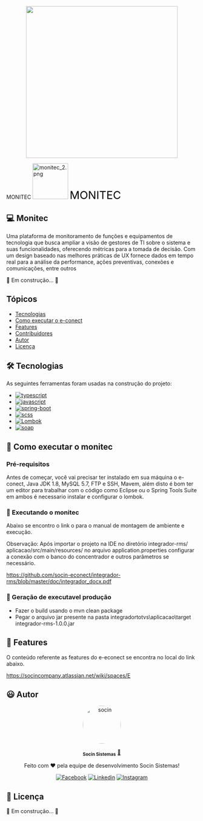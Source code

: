 
<p align="center"> 
      <img src="https://avatars.githubusercontent.com/u/48964967?v=4 width="350px" height="400px"/>
<div>                                                                                                 MONITEC
      <img src="https://static.wixstatic.com/media/b62a2d_c2df19675c714549aaa69b335bf37e13~mv2.png/v1/fill/w_188,h_188,al_c,q_85,usm_0.66_1.00_0.01/monitec_2.webp" alt="monitec_2.png" style="width: 94px; height: 94px; object-fit: cover; object-position: 50% 50%;">  
      <span style="font-size:29px"><span style="color:#000000">MONITEC</span></span>
                                                              </div>                                                                                               
<p align="center"> 

## 💻 Monitec

Uma plataforma de monitoramento de funções e equipamentos de tecnologia que busca ampliar a visão de gestores de TI sobre o sistema e suas funcionalidades, oferecendo métricas para a tomada de decisão.
Com um design baseado nas melhores práticas de UX fornece dados em tempo real para a análise da performance, ações preventivas, conexões e comunicações, entre outros

🚧 Em construção... 🚧

## Tópicos

- [Tecnologias](#-Tecnologias)
- [Como executar o e-conect](#-Como-executar-o-e-conect)
- [Features](#-Features)
- [Contribuidores](#-Contribuidores)
- [Autor](#-Autor)
- [Licença](#-Licença)

## 🛠 Tecnologias

As seguintes ferramentas foram usadas na construção do projeto:
                 


<ul> 
  <li><a href="https://www.typescriptlang.org/">
    <img src="https://img.shields.io/badge/TypeScript-007ACC?style=for-the-badge&logo=typescript&logoColor=white" alt="typescript">
  </a></li>
  <li><a href="https://developer.mozilla.org/pt-BR/docs/Web/JavaScript">
    <img src="https://img.shields.io/badge/JavaScript-F7DF1E?style=for-the-badge&logo=javascript&logoColor=black" alt="javascript">
  </a> </li>
  <li><a href="https://spring.io/projects/spring-boot">
    <img src="https://img.shields.io/badge/Spring_Boot_2.5.1-%6DB33F.svg?&style=for-the-badge&logo=spring&logoColor=white" alt="spring-boot">
  </a></li>
  <li><a href="https://sass-lang.com/">
    <img src="https://img.shields.io/badge/scss-E4405F.svg?&style=for-the-badge&logo=css3&logoColor=white" alt="scss">
  </a></li>
   <li><a href="https://projectlombok.org/">
    <img src="https://img.shields.io/badge/Lombok-F7B500.svg?&style=for-the-badge&logo=&logoColor=white" alt="Lombok">
  </a></li>
 <li><a href="https://www.w3.org/TR/soap/">
    <img src="https://img.shields.io/badge/soap-8BC0D0.svg?&style=for-the-badge&logo=&logoColor=white" alt="soap">
  </a></li>                                 
 </ul>                                                                                                                                           


## 🚀 Como executar o monitec

### Pré-requisitos

Antes de começar, você vai precisar ter instalado em sua máquina o e-conect, Java JDK 1.8, MySQL 5.7, FTP e SSH, Mavem,
além disto é bom ter um editor para trabalhar com o código como Eclipse ou o Spring Tools Suite em ambos é necessario instalar e configurar o lombok.


### 🎲 Executando o monitec

Abaixo se encontro o link o para o manual de montagem de ambiente e execução.

Observação: Após importar o projeto na IDE no diretório integrador-rms/ aplicacao/src/main/resources/ no arquivo application.properties configurar a conexão com o banco do concentrador e outros parâmetros se necessário.
                                                                                                                 
https://github.com/socin-econect/integrador-rms/blob/master/doc/integrador_docx.pdf
                                                                                                                 

### 🎁 Geração de executavel produção
                                                                                                                 
- Fazer o build usando o mvn clean package
- Pegar o arquivo jar presente na pasta integradortotvs\aplicacao\target integrador-rms-1.0.0.jar

## 💫 Features

O conteúdo referente as features do e-econect se encontra no local  do link abaixo.

https://socincompany.atlassian.net/wiki/spaces/E

## 😃 Autor

<p align="center"> 
   <a href="https://www.socin.com.br/">
      <img style="border-radius: 50%;" src="https://avatars.githubusercontent.com/u/48964967?v=4" width="100px;" alt="socin"/>
   </a>
</p>
<p align="center"> 
      <sub><b>Socin Sistemas</b></sub></a> <a href="https://www.socin.com.br/" title="Socin">🚀</a>
<p align="center"> 
 Feito com ❤️  pela equipe de desenvolvimento Socin Sistemas!
</p>
<p align="center"> 
 <a href="https://www.facebook.com/socinsistemas"><img src="https://img.shields.io/badge/Facebook-1877F2?style=for-the-badge&logo=facebook&logoColor=white" alt="Facebook"></a>
<a href="https://www.linkedin.com/company/socinsistemas/"><img src="https://img.shields.io/badge/LinkedIn-0077B5?style=for-the-badge&logo=linkedin&logoColor=white" alt="Linkedin"></a>
<a href="https://www.instagram.com/socinsistemas/?hl=pt-br"><img src="https://img.shields.io/badge/Instagram-E4405F?style=for-the-badge&logo=instagram&logoColor=white" alt="Instagram"></a> 
</p>

## 📝 Licença

🚧 Em construção... 🚧

